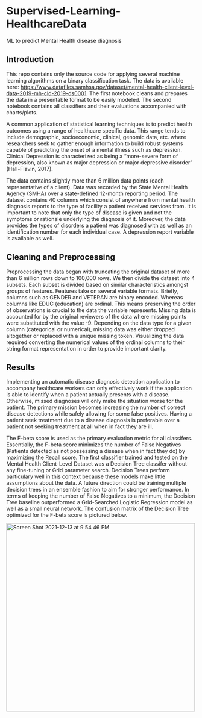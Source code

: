 # Supervised-Learning-HealthcareData
ML to predict Mental Health disease diagnosis 


## Introduction
This repo contains only the source code for applying several machine learning algorithms on a binary classification task. The data is available here: https://www.datafiles.samhsa.gov/dataset/mental-health-client-level-data-2019-mh-cld-2019-ds0001. The first notebook cleans and prepares the data in a presentable format to be easily modeled. The second notebook contains all classifiers and their evaluations accompanied with charts/plots.


A common application of statistical learning techniques is to predict health outcomes using a range of healthcare specific data. This range tends to include demographic, socioeconomic, clinical, genomic data, etc. where researchers seek to gather enough information to build robust systems capable of predicting the onset of a mental illness such as depression. Clinical Depression is characterized as being a “more-severe form of depression, also known as major depression or major depressive disorder” (Hall-Flavin, 2017).

The data contains slightly more than 6 million data points (each representative of a client). Data was recorded by the State Mental Health Agency (SMHA) over a state-defined 12-month reporting period. The dataset contains 40 columns which consist of anywhere from mental health diagnosis reports to the type of facility a patient received services from. It is important to note that only the type of disease is given and not the symptoms or rationale underlying the diagnosis of it. Moreover, the data provides the types of disorders a patient was diagnosed with as well as an identification number for each individual case. A depression report variable is available as well.

## Cleaning and Preprocessing
Preprocessing the data began with truncating the original dataset of more than 6 million rows down to 100,000 rows. We then divide the dataset into 4 subsets. Each subset is divided based on similar characteristics amongst groups of features. Features take on several variable formats. Briefly, columns such as GENDER and VETERAN are binary encoded. Whereas columns like EDUC (education) are ordinal. This means preserving the order of observations is crucial to the data the variable represents. Missing data is accounted for by the original reviewers of the data where missing points were substituted with the value -9. Depending on the data type for a given column (categorical or numerical), missing data was either dropped altogether or replaced with a unique missing token. Visualizing the data required converting the numerical values of the ordinal columns to their string format representation in order to provide important clarity. 

## Results
Implementing an automatic disease diagnosis detection application to accompany healthcare workers can only effectively work if the application is able to identify when a patient actually presents with a disease. Otherwise, missed diagnoses will only make the situation worse for the patient. The primary mission becomes increasing the number of correct disease detections while safely allowing for some false positives. Having a patient seek treatment due to a disease diagnosis is preferable over a patient not seeking treatment at all when in fact they are ill. 

The F-beta score is used as the primary evaluation metric for all classifers. Essentially, the F-beta score minimizes the number of False Negatives (Patients detected as not possessing a disease when in fact they do) by maximizing the Recall score. The first classifier trained and tested on the Mental Health Client-Level Dataset was a Decision Tree classifer without any fine-tuning or Grid parameter search. Decision Trees perform particulary well in this context because these models make little assumptions about the data. A future direction could be training multiple decision trees in an ensemble fashion to aim for stronger performance. In terms of keeping the number of False Negatives to a minimum, the Decision Tree baseline outperformed a Grid-Searched Logistic Regression model as well as a small neural network. The confusion matrix of the Decision Tree optimized for the F-beta score is pictured below. 

<img width="500" alt="Screen Shot 2021-12-13 at 9 54 46 PM" src="https://user-images.githubusercontent.com/63656931/145924637-b3ad468a-76f9-4d2f-89ed-d8f2ab87ac79.png">



